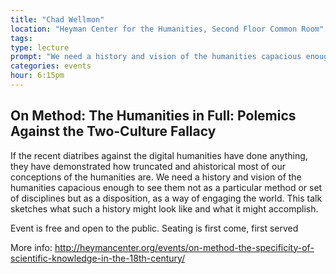 ```yaml
---
title: "Chad Wellmon"
location: "Heyman Center for the Humanities, Second Floor Common Room"
tags: 
type: lecture
prompt: "We need a history and vision of the humanities capacious enough to see them not as a particular method or set of disciplines but as a disposition, as a way of engaging the world."
categories: events
hour: 6:15pm
---
```


## On Method: The Humanities in Full: Polemics Against the Two-Culture Fallacy

If the recent diatribes against the digital humanities have done anything, they have demonstrated how truncated and ahistorical most of our conceptions of the humanities are. We need a history and vision of the humanities capacious enough to see them not as a particular method or set of disciplines but as a disposition, as a way of engaging the world. This talk sketches what such a history might look like and what it might accomplish.

Event is free and open to the public. Seating is first come, first served

More info:  <http://heymancenter.org/events/on-method-the-specificity-of-scientific-knowledge-in-the-18th-century/>

